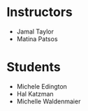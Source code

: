 # Instructors

- Jamal Taylor
- Matina Patsos

# Students

- Michele Edington
- Hal Katzman
- Michelle Waldenmaier

